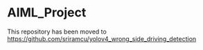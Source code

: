 # AIML_Project

This repository has been moved to https://github.com/sriramcu/yolov4_wrong_side_driving_detection
